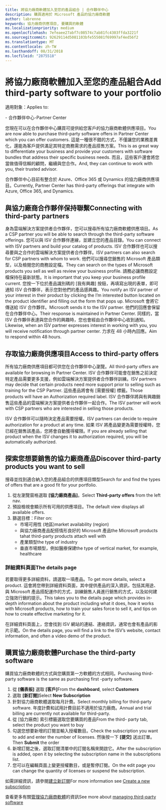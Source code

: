 ```yaml
---
title: 將協力廠商軟體加入至您的產品組合 | 合作夥伴中心
description: 購買適用於 Microsoft 產品的協力廠商軟體
author: labrenne
keywords: 協力廠商供應項目, 要購買的軟體
ms.localizationpriority: medium
ms.openlocfilehash: 7efeaee27abf7c08574c7ab81fc4303ffda3221f
ms.sourcegitcommit: 92629114d5081103bfe555081f69997af4ed56f2
ms.translationtype: MT
ms.contentlocale: zh-TW
ms.lasthandoff: 08/31/2018
ms.locfileid: "2875518"
---
```

# <a name="add-third-party-software-to-your-portfolio"></a><span data-ttu-id="fe99e-104">將協力廠商軟體加入至您的產品組合</span><span class="sxs-lookup"><span data-stu-id="fe99e-104">Add third-party software to your portfolio</span></span>

<span data-ttu-id="fe99e-105">適用對象：</span><span class="sxs-lookup"><span data-stu-id="fe99e-105">Applies to:</span></span>

<span data-ttu-id="fe99e-106">- 合作夥伴中心</span><span class="sxs-lookup"><span data-stu-id="fe99e-106">-Partner Center</span></span>

<span data-ttu-id="fe99e-107">您現在可以在合作夥伴中心購買可提供給您客戶的協力廠商軟體供應項目。</span><span class="sxs-lookup"><span data-stu-id="fe99e-107">You are now able to purchase third-party software offers in Partner Center which you can offer customers.</span></span> <span data-ttu-id="fe99e-108">這是一種很不錯的方式，不僅讓您的業務差異化，還能為客戶提供滿足其特定商務需求的產品搭售方案。</span><span class="sxs-lookup"><span data-stu-id="fe99e-108">This is as great way to differentiate your business and provide your customers with software bundles that address their specific business needs.</span></span> <span data-ttu-id="fe99e-109">而且，這些客戶還會將您當做值得信賴的顧問，繼續與您合作。</span><span class="sxs-lookup"><span data-stu-id="fe99e-109">And, they can continue to work with you, their trusted advisor.</span></span>

<span data-ttu-id="fe99e-110">合作夥伴中心目前有整合於 Azure、Office 365 或 Dynamics 的協力廠商供應項目。</span><span class="sxs-lookup"><span data-stu-id="fe99e-110">Currently, Partner Center has third-party offerings that integrate with Azure, Office 365, and Dynamics.</span></span> 

## <a name="connecting-with-third-party-partners"></a><span data-ttu-id="fe99e-111">與協力廠商合作夥伴保持聯繫</span><span class="sxs-lookup"><span data-stu-id="fe99e-111">Connecting with third-party partners</span></span>
 
<span data-ttu-id="fe99e-112">身為雲端解決方案提供者合作夥伴，您可以搜尋所有協力廠商軟體供應項目。</span><span class="sxs-lookup"><span data-stu-id="fe99e-112">As a CSP partner you will be able to search through the third-party software offerings.</span></span> <span data-ttu-id="fe99e-113">您可以與 ISV 合作夥伴連線，並建立您的產品目錄。</span><span class="sxs-lookup"><span data-stu-id="fe99e-113">You can connect with ISV partners and build your catalog of products.</span></span> <span data-ttu-id="fe99e-114">ISV 合作夥伴也可以搜尋要與之合作的雲端解決方案提供者合作夥伴。</span><span class="sxs-lookup"><span data-stu-id="fe99e-114">ISV partners can also search for CSP partners with whom to work.</span></span> <span data-ttu-id="fe99e-115">他們可以搜尋您銷售的 Microsoft 產品類型，以及檢閱您的商務設定檔。</span><span class="sxs-lookup"><span data-stu-id="fe99e-115">They can search on the types of Microsoft products you sell as well as review your business profile.</span></span> <span data-ttu-id="fe99e-116">請務必讓商務設定檔保持在最新狀態。</span><span class="sxs-lookup"><span data-stu-id="fe99e-116">It is important that you keep your business profile current.</span></span> <span data-ttu-id="fe99e-117">您按一下位於產品識別碼的 [我有興趣] 按鈕，再填寫出現的表單，即可通知 ISV 合作夥伴，表示您對他們的產品感興趣。</span><span class="sxs-lookup"><span data-stu-id="fe99e-117">You notify an ISV partner of your interest in their product by clicking the I’m interested button located on the product identifier and filling out the form that pops up.</span></span> <span data-ttu-id="fe99e-118">Microsoft 會將它傳送給 ISV 合作夥伴。</span><span class="sxs-lookup"><span data-stu-id="fe99e-118">Microsoft sends it to the ISV partner.</span></span> <span data-ttu-id="fe99e-119">他們的回應會保留在合作夥伴中心。</span><span class="sxs-lookup"><span data-stu-id="fe99e-119">Their response is maintained in Partner Center.</span></span> <span data-ttu-id="fe99e-120">同樣的，當 ISV 合作夥伴表達與您合作的興趣時，您也會經由合作夥伴中心收到通知。</span><span class="sxs-lookup"><span data-stu-id="fe99e-120">Likewise, when an ISV partner expresses interest in working with you, you will receive notification through partner center.</span></span> <span data-ttu-id="fe99e-121">力求在 48 小時內回應。</span><span class="sxs-lookup"><span data-stu-id="fe99e-121">Aim to respond within 48 hours.</span></span>

## <a name="access-to-third-party-offers"></a><span data-ttu-id="fe99e-122">存取協力廠商供應項目</span><span class="sxs-lookup"><span data-stu-id="fe99e-122">Access to third-party offers</span></span>

<span data-ttu-id="fe99e-123">所有協力廠商供應項目都可供您在合作夥伴中心瀏覽。</span><span class="sxs-lookup"><span data-stu-id="fe99e-123">All third-party offers are available for browsing in Partner Center.</span></span> <span data-ttu-id="fe99e-124">ISV 合作夥伴可能會在銷售之前決定特定產品需要更多支援，例如雲端解決方案提供者合作夥伴訓練。</span><span class="sxs-lookup"><span data-stu-id="fe99e-124">ISV partners may decide that certain products need more support prior to selling such as training for the CSP Partner.</span></span> <span data-ttu-id="fe99e-125">這些產品將會有 [需要授權] 標籤。</span><span class="sxs-lookup"><span data-stu-id="fe99e-125">Those products will have an Authorization required label.</span></span> <span data-ttu-id="fe99e-126">ISV 合作夥伴將與有興趣銷售這些產品的雲端解決方案提供者合作夥伴一起合作。</span><span class="sxs-lookup"><span data-stu-id="fe99e-126">The ISV partner will work with CSP partners who are interested in selling those products.</span></span> 

<span data-ttu-id="fe99e-127">ISV 合作夥伴可以隨時決定產品需要授權。</span><span class="sxs-lookup"><span data-stu-id="fe99e-127">ISV partners can decide to require authorization for a product at any time.</span></span> <span data-ttu-id="fe99e-128">如果 ISV 將產品變更為需要授權時，您已經在銷售該產品，您將會自動獲得權限。</span><span class="sxs-lookup"><span data-stu-id="fe99e-128">If you are already selling that product when the ISV changes it to authorization required, you will be automatically authorized.</span></span>

## <a name="discover-third-party-products-you-want-to-sell"></a><span data-ttu-id="fe99e-129">探索您想要銷售的協力廠商產品</span><span class="sxs-lookup"><span data-stu-id="fe99e-129">Discover third-party products you want to sell</span></span>

<span data-ttu-id="fe99e-130">搜尋並找到適合納入您的產品組合的供應項目類型</span><span class="sxs-lookup"><span data-stu-id="fe99e-130">Search for and find the types of offers that are a good fit for your portfolio.</span></span> 

1. <span data-ttu-id="fe99e-131">從左瀏覽窗格選取 **\[協力廠商產品\]**。</span><span class="sxs-lookup"><span data-stu-id="fe99e-131">Select **Third-party offers** from the left nav.</span></span>
2. <span data-ttu-id="fe99e-132">預設檢視會顯示所有可用的供應項目。</span><span class="sxs-lookup"><span data-stu-id="fe99e-132">The default view displays all available offers.</span></span>
3. <span data-ttu-id="fe99e-133">篩選目標：</span><span class="sxs-lookup"><span data-stu-id="fe99e-133">Filter on:</span></span>
    - <span data-ttu-id="fe99e-134">市場可用性 (地區)</span><span class="sxs-lookup"><span data-stu-id="fe99e-134">market availability (region)</span></span>
    - <span data-ttu-id="fe99e-135">與協力廠商產品配搭情形良好的 Microsoft 產品</span><span class="sxs-lookup"><span data-stu-id="fe99e-135">the Microsoft products tahat third-party products attach well with</span></span>
    - <span data-ttu-id="fe99e-136">產業類型</span><span class="sxs-lookup"><span data-stu-id="fe99e-136">the type of industry</span></span>
    - <span data-ttu-id="fe99e-137">垂直市場類型，例如醫療保建</span><span class="sxs-lookup"><span data-stu-id="fe99e-137">the type of vertical market, for example, healthcare</span></span>

### <a name="the-details-page"></a><span data-ttu-id="fe99e-138">詳細資料頁面</span><span class="sxs-lookup"><span data-stu-id="fe99e-138">The details page</span></span>

<span data-ttu-id="fe99e-139">若要取得更多詳細資料，請選取一項產品。</span><span class="sxs-lookup"><span data-stu-id="fe99e-139">To get more details, select a product.</span></span> <span data-ttu-id="fe99e-140">這會將您帶到詳細資料頁面，其中提供產品的深入資訊，包括其用途、與 Microsoft 產品搭配運作的方式、訓練銷售人員進行銷售的方式，以及如何建立強效行銷的提示。</span><span class="sxs-lookup"><span data-stu-id="fe99e-140">This takes you to the details page which provides in-depth information about the product including what it does, how it works with Microsoft products, how to train your sales force to sell it, and tips on how to create effective marketing for it.</span></span>

<span data-ttu-id="fe99e-141">在詳細資料頁面上，您會找到 ISV 網站的連結、連絡資訊，通常也會有產品的影片示範。</span><span class="sxs-lookup"><span data-stu-id="fe99e-141">On the details page, you will find a link to the ISV’s website, contact information, and often a video demo of the product.</span></span> 

## <a name="purchase-the-third-party-software"></a><span data-ttu-id="fe99e-142">購買協力廠商軟體</span><span class="sxs-lookup"><span data-stu-id="fe99e-142">Purchase the third-party software</span></span>

<span data-ttu-id="fe99e-143">購買協力廠商軟體的方式與您購買第一方軟體的方式相同。</span><span class="sxs-lookup"><span data-stu-id="fe99e-143">Purchasing third- party software is the same as purchasing first -party software.</span></span> 

1. <span data-ttu-id="fe99e-144">從 **\[儀表板\]** 選取 **\[客戶\]**</span><span class="sxs-lookup"><span data-stu-id="fe99e-144">From the **dashboard**, select **Customers**</span></span>
2. <span data-ttu-id="fe99e-145">選取 **\[新訂閱\]**</span><span class="sxs-lookup"><span data-stu-id="fe99e-145">Select **New Subscription**</span></span>
3. <span data-ttu-id="fe99e-146">針對協力廠商軟體選取每月計費。</span><span class="sxs-lookup"><span data-stu-id="fe99e-146">Select monthly billing for third-party software.</span></span> <span data-ttu-id="fe99e-147">年度計費和試用計費目前不適用於協力廠商。</span><span class="sxs-lookup"><span data-stu-id="fe99e-147">Annual and trial billing are currently not available for third-party.</span></span>
4. <span data-ttu-id="fe99e-148">從 \[協力廠商\] 索引標籤選取您要購買的產品</span><span class="sxs-lookup"><span data-stu-id="fe99e-148">From the third- party tab, select the product you want to buy</span></span>
5. <span data-ttu-id="fe99e-149">勾選您想要新增的訂閱並輸入授權數目。</span><span class="sxs-lookup"><span data-stu-id="fe99e-149">Check the subscription you want to add and enter the number of licenses.</span></span> <span data-ttu-id="fe99e-150">然後按一下 **\[提交\]** 送出訂單。</span><span class="sxs-lookup"><span data-stu-id="fe99e-150">Then **Submit** the order</span></span>
6. <span data-ttu-id="fe99e-151">新增訂閱之後，選取訂閱清單中的訂閱名稱來開啟它。</span><span class="sxs-lookup"><span data-stu-id="fe99e-151">After the subscription is added, open it by selecting the subscription name in the subscriptions list.</span></span>
7. <span data-ttu-id="fe99e-152">您可以在編輯頁面上變更授權數目，或是暫停訂閱。</span><span class="sxs-lookup"><span data-stu-id="fe99e-152">On the edit page you can change the quantity of licenses or suspend the subscription.</span></span>

<span data-ttu-id="fe99e-153">如需詳細資訊，請參閱[建立新訂閱](create-a-new-subscription.md)</span><span class="sxs-lookup"><span data-stu-id="fe99e-153">For more information see [Create a new subscription](create-a-new-subscription.md)</span></span>

<span data-ttu-id="fe99e-154">查看更多有關[管理協力廠商軟體](third-party-help.md)的資訊</span><span class="sxs-lookup"><span data-stu-id="fe99e-154">See more about [managing third-party software](third-party-help.md)</span></span>  